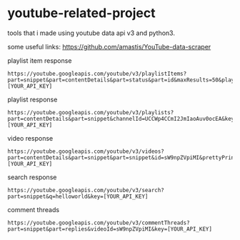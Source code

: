 # youtube-related-project
tools that i made using youtube data api v3 and python3.

some useful links:
https://github.com/amastis/YouTube-data-scraper

playlist item response
```
https://youtube.googleapis.com/youtube/v3/playlistItems?part=snippet&part=contentDetails&part=status&part=id&maxResults=50&playlistId=PLdPBL8cOjdzWQOdmxe6jhA5bhiKtxW0Oj&key=[YOUR_API_KEY]
```

playlist response
```
https://youtube.googleapis.com/youtube/v3/playlists?part=contentDetails&part=snippet&channelId=UCCWp4CCmI2JmIaoAuv0ocEA&key=[YOUR_API_KEY]
```

video response
```
https://youtube.googleapis.com/youtube/v3/videos?part=contentDetails&part=snippet&part=snippet&id=sW9npZVpiMI&prettyPrint=true&key=[YOUR_API_KEY]
```
search response
```
https://youtube.googleapis.com/youtube/v3/search?part=snippet&q=helloworld&key=[YOUR_API_KEY]
```
comment threads
```
https://youtube.googleapis.com/youtube/v3/commentThreads?part=snippet&part=replies&videoId=sW9npZVpiMI&key=[YOUR_API_KEY]
```

